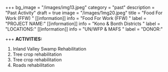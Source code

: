 +++
bg_image = "/images/img13.jpeg"
category = "past"
description = "Past Activity"
draft = true
image = "/images/1mg20.jpeg"
title = "Food For Work (FFW) "
[[information]]
info = "Food For Work (FFW) "
label = "PROJECT NAME:"
[[information]]
info = "Kono & Bonth Districts "
label = "LOCATIONS:"
[[information]]
info = "UN/WFP &  MAFS "
label = "DONOR:"

+++
**ACTIVITIES:**

1. Inland Valley Swamp Rehabilitation
2. Tree crop rehabilitation
3. Tree crop rehabilitation
4. Roads rehabilitation